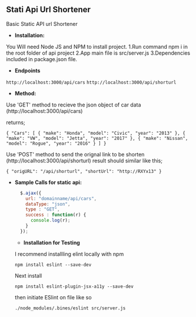 **Stati Api Url Shortener**
----
  Basic Static API url Shortener


  * **Installation:**

  You Will need Node JS and NPM to install project.
  1.Run command npm i in the root folder of api project
  2.App main file is src/server.js
  3.Dependencies included in package.json file.



  * **Endpoints**

   `http://localhost:3000/api/cars`
   `http://localhost:3000/api/shorturl`

  * **Method:**

  Use 'GET' method to recieve the json object of car data (http://localhost:3000/api/cars)

  returns;

  ``
  {
    "Cars": [
      {
        "make": "Honda",
        "model": "Civic",
        "year": "2013"
      },
      {
        "make": "VW",
        "model": "Jetta",
        "year": "2017"
      },
      {
        "make": "Nissan",
        "model": "Rogue",
        "year": "2016"
      }
    ]
  }
``


  Use 'POST' method to send the orignal link to be shorten (http://localhost:3000/api/shorturl)
  result should similar like this;


``
{
  "origURL": "/api/shorturl",
  "shortUrl": "http://RXYx13"
}
``


* **Sample Calls for static api:**

  ```javascript
    $.ajax({
      url: "domainname/api/cars",
      dataType: "json",
      type : "GET",
      success : function(r) {
        console.log(r);
      }
    });
  ```



  * **Installation for Testing**

  I recommend installling elint locally with npm
  
  ``npm install eslint --save-dev``

  Next install

  ``npm install eslint-plugin-jsx-a11y --save-dev``

  then initiate ESlint on file like so

  ``./node_modules/.bines/eslint src/server.js``
